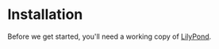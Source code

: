 # Installation

Before we get started, you'll need a working copy of [LilyPond][].

[LilyPond]: http://lilypond.org
